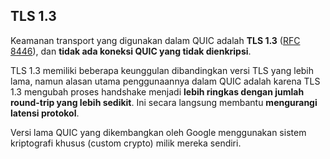 ## TLS 1.3

Keamanan transport yang digunakan dalam QUIC adalah **TLS 1.3** ([RFC 8446](https://tools.ietf.org/html/rfc8446)), dan **tidak ada koneksi QUIC yang tidak dienkripsi**.

TLS 1.3 memiliki beberapa keunggulan dibandingkan versi TLS yang lebih lama, namun alasan utama penggunaannya dalam QUIC adalah karena TLS 1.3 mengubah proses handshake menjadi **lebih ringkas dengan jumlah round-trip yang lebih sedikit**. Ini secara langsung membantu **mengurangi latensi protokol**.

Versi lama QUIC yang dikembangkan oleh Google menggunakan sistem kriptografi khusus (custom crypto) milik mereka sendiri.